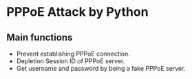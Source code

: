 # PPPoE Attack by Python

## Main functions

* Prevent establishing PPPoE connection.
* Depletion Session ID of PPPoE server.
* Get username and password by being a fake PPPoE server.
